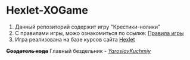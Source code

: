 # Hexlet-XOGame
1. Данный репозиторий содержит игру "Крестики-нолики"
2. С правилами игры, можо ознакомиться по ссылке: [Правила игры](https://ru.wikipedia.org/wiki/%D0%9A%D1%80%D0%B5%D1%81%D1%82%D0%B8%D0%BA%D0%B8-%D0%BD%D0%BE%D0%BB%D0%B8%D0%BA%D0%B8)
3. Игра реализована на базе курсов сайта [Hexlet](https://ru.hexlet.io)

**~~Создатель кода~~** Главный бездельник -  [*YaroslavKuchmiy*](https://www.facebook.com/profile.php?id=100006520172879)
